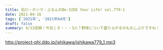 ```yaml
---
title: 石川・ホンマ・ぶるんのBe-SIDE Your Life! vol.779-1
date: 2021-04-16
tags: ['2021年', '2021年04月']
draft: false
summary: 4/12収録！今日こそ・・・3人？野球について盛り上がるのも久しぶりですね！
---
```


http://project-phi.ddo.jp/ishikawa/ishikawa779_1.mp3
